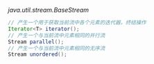 *java.util.stream.BaseStream*

```java
// 产生一个用于获取当前流中各个元素的迭代器，终结操作
Iterator<T> iterator();
// 产生一个与当前流中元素相同的并行流
Stream parallel();
// 产生一个与当前流中元素相同的无序流
Stream unordered();
```

